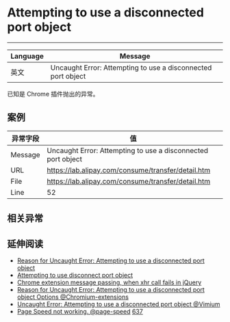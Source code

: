 
# Attempting to use a disconnected port object

----

| Language | Message                                                      |
|----------|--------------------------------------------------------------|
| 英文     | Uncaught Error: Attempting to use a disconnected port object |

已知是 Chrome 插件抛出的异常。

## 案例

| 异常字段 | 值                                                           |
|----------|--------------------------------------------------------------|
| Message  | Uncaught Error: Attempting to use a disconnected port object |
| URL      | https://lab.alipay.com/consume/transfer/detail.htm           |
| File     | https://lab.alipay.com/consume/transfer/detail.htm           |
| Line     | 52                                                           |

## 相关异常


## 延伸阅读

* [Reason for Uncaught Error: Attempting to use a disconnected port object](http://stackoverflow.com/questions/5337672/reason-for-uncaught-error-attempting-to-use-a-disconnected-port-object)
* [Attempting to use disconnect port object](http://stackoverflow.com/questions/8150464/attempting-to-use-disconnect-port-object)
* [Chrome extension message passing, when xhr call fails in jQuery](http://stackoverflow.com/questions/4185377/chrome-extension-message-passing-when-xhr-call-fails-in-jquery)
* [Reason for Uncaught Error: Attempting to use a disconnected port object Options @Chromium-extensions](http://groups.google.com/a/chromium.org/group/chromium-extensions/browse_thread/thread/011d064bd29ed349?pli=1)
* [Uncaught Error: Attempting to use a disconnected port object @Vimium](https://github.com/philc/vimium/issues/312)
* [Page Speed not working. @page-speed](http://code.google.com/p/page-speed/issues/detail?id=613)
    [637](http://code.google.com/p/page-speed/issues/detail?id=637)
